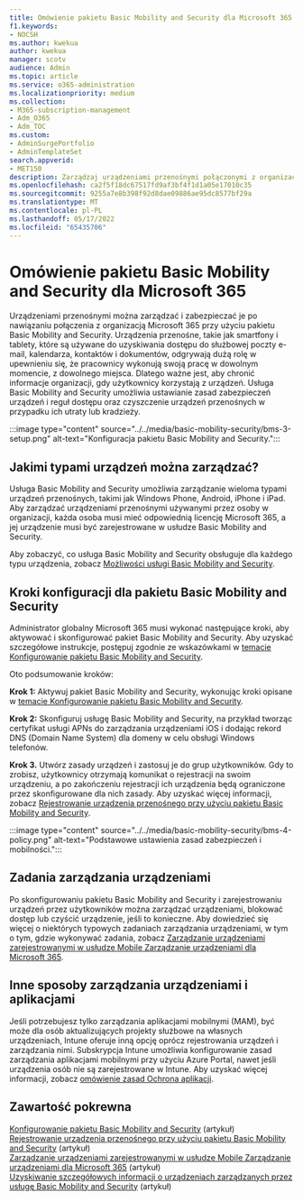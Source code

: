 ```yaml
---
title: Omówienie pakietu Basic Mobility and Security dla Microsoft 365
f1.keywords:
- NOCSH
ms.author: kwekua
author: kwekua
manager: scotv
audience: Admin
ms.topic: article
ms.service: o365-administration
ms.localizationpriority: medium
ms.collection:
- M365-subscription-management
- Adm_O365
- Adm_TOC
ms.custom:
- AdminSurgePortfolio
- AdminTemplateSet
search.appverid:
- MET150
description: Zarządzaj urządzeniami przenośnymi połączonymi z organizacją Microsoft 365 i zabezpieczaj je, konfigurując i korzystając z pakietu Basic Mobility and Security.
ms.openlocfilehash: ca2f5f18dc67517fd9af3bf4f1d1a05e17010c35
ms.sourcegitcommit: 9255a7e8b398f92d8dae09886ae95dc8577bf29a
ms.translationtype: MT
ms.contentlocale: pl-PL
ms.lasthandoff: 05/17/2022
ms.locfileid: "65435706"
---
```

# <a name="overview-of-basic-mobility-and-security-for-microsoft-365"></a>Omówienie pakietu Basic Mobility and Security dla Microsoft 365

Urządzeniami przenośnymi można zarządzać i zabezpieczać je po nawiązaniu połączenia z organizacją Microsoft 365 przy użyciu pakietu Basic Mobility and Security. Urządzenia przenośne, takie jak smartfony i tablety, które są używane do uzyskiwania dostępu do służbowej poczty e-mail, kalendarza, kontaktów i dokumentów, odgrywają dużą rolę w upewnieniu się, że pracownicy wykonują swoją pracę w dowolnym momencie, z dowolnego miejsca. Dlatego ważne jest, aby chronić informacje organizacji, gdy użytkownicy korzystają z urządzeń. Usługa Basic Mobility and Security umożliwia ustawianie zasad zabezpieczeń urządzeń i reguł dostępu oraz czyszczenie urządzeń przenośnych w przypadku ich utraty lub kradzieży.

:::image type="content" source="../../media/basic-mobility-security/bms-3-setup.png" alt-text="Konfiguracja pakietu Basic Mobility and Security.":::

## <a name="what-types-of-devices-can-you-manage"></a>Jakimi typami urządzeń można zarządzać?

Usługa Basic Mobility and Security umożliwia zarządzanie wieloma typami urządzeń przenośnych, takimi jak Windows Phone, Android, iPhone i iPad. Aby zarządzać urządzeniami przenośnymi używanymi przez osoby w organizacji, każda osoba musi mieć odpowiednią licencję Microsoft 365, a jej urządzenie musi być zarejestrowane w usłudze Basic Mobility and Security.

Aby zobaczyć, co usługa Basic Mobility and Security obsługuje dla każdego typu urządzenia, zobacz [Możliwości usługi Basic Mobility and Security](capabilities.md).

## <a name="setup-steps-for-basic-mobility-and-security"></a>Kroki konfiguracji dla pakietu Basic Mobility and Security

Administrator globalny Microsoft 365 musi wykonać następujące kroki, aby aktywować i skonfigurować pakiet Basic Mobility and Security. Aby uzyskać szczegółowe instrukcje, postępuj zgodnie ze wskazówkami w [temacie Konfigurowanie pakietu Basic Mobility and Security](set-up.md). 

Oto podsumowanie kroków:

**Krok 1:** Aktywuj pakiet Basic Mobility and Security, wykonując kroki opisane w [temacie Konfigurowanie pakietu Basic Mobility and Security](set-up.md).

**Krok 2:** Skonfiguruj usługę Basic Mobility and Security, na przykład tworząc certyfikat usługi APNs do zarządzania urządzeniami iOS i dodając rekord DNS (Domain Name System) dla domeny w celu obsługi Windows telefonów.

**Krok 3.** Utwórz zasady urządzeń i zastosuj je do grup użytkowników. Gdy to zrobisz, użytkownicy otrzymają komunikat o rejestracji na swoim urządzeniu, a po zakończeniu rejestracji ich urządzenia będą ograniczone przez skonfigurowane dla nich zasady. Aby uzyskać więcej informacji, zobacz [Rejestrowanie urządzenia przenośnego przy użyciu pakietu Basic Mobility and Security](enroll-your-mobile-device.md). 

:::image type="content" source="../../media/basic-mobility-security/bms-4-policy.png" alt-text="Podstawowe ustawienia zasad zabezpieczeń i mobilności.":::

## <a name="device-management-tasks"></a>Zadania zarządzania urządzeniami

Po skonfigurowaniu pakietu Basic Mobility and Security i zarejestrowaniu urządzeń przez użytkowników można zarządzać urządzeniami, blokować dostęp lub czyścić urządzenie, jeśli to konieczne. Aby dowiedzieć się więcej o niektórych typowych zadaniach zarządzania urządzeniami, w tym o tym, gdzie wykonywać zadania, zobacz [Zarządzanie urządzeniami zarejestrowanymi w usłudze Mobile Zarządzanie urządzeniami dla Microsoft 365](manage-enrolled-devices.md).

## <a name="other-ways-to-manage-devices-and-apps"></a>Inne sposoby zarządzania urządzeniami i aplikacjami

Jeśli potrzebujesz tylko zarządzania aplikacjami mobilnymi (MAM), być może dla osób aktualizujących projekty służbowe na własnych urządzeniach, Intune oferuje inną opcję oprócz rejestrowania urządzeń i zarządzania nimi. Subskrypcja Intune umożliwia konfigurowanie zasad zarządzania aplikacjami mobilnymi przy użyciu Azure Portal, nawet jeśli urządzenia osób nie są zarejestrowane w Intune. Aby uzyskać więcej informacji, zobacz [omówienie zasad Ochrona aplikacji](/mem/intune/apps/app-protection-policy).

## <a name="related-content"></a>Zawartość pokrewna

[Konfigurowanie pakietu Basic Mobility and Security](set-up.md) (artykuł)\
[Rejestrowanie urządzenia przenośnego przy użyciu pakietu Basic Mobility and Security](enroll-your-mobile-device.md) (artykuł)\
[Zarządzanie urządzeniami zarejestrowanymi w usłudze Mobile Zarządzanie urządzeniami dla Microsoft 365](manage-enrolled-devices.md) (artykuł)\
[Uzyskiwanie szczegółowych informacji o urządzeniach zarządzanych przez usługę Basic Mobility and Security](get-details-about-managed-devices.md) (artykuł)